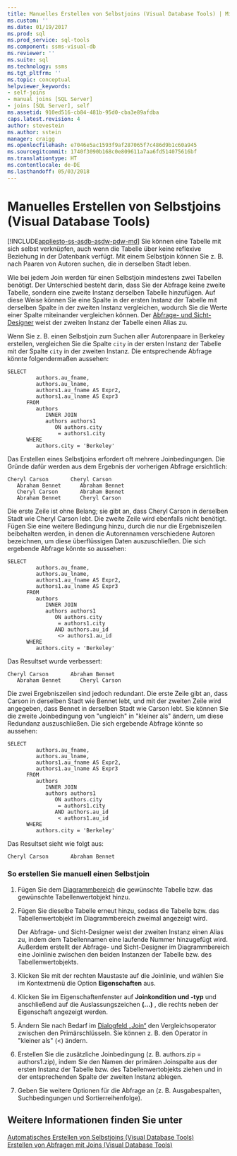 ```yaml
---
title: Manuelles Erstellen von Selbstjoins (Visual Database Tools) | Microsoft-Dokumentation
ms.custom: ''
ms.date: 01/19/2017
ms.prod: sql
ms.prod_service: sql-tools
ms.component: ssms-visual-db
ms.reviewer: ''
ms.suite: sql
ms.technology: ssms
ms.tgt_pltfrm: ''
ms.topic: conceptual
helpviewer_keywords:
- self-joins
- manual joins [SQL Server]
- joins [SQL Server], self
ms.assetid: 910ed516-cb84-481b-95d0-cba3e89afdba
caps.latest.revision: 4
author: stevestein
ms.author: sstein
manager: craigg
ms.openlocfilehash: e7046e5ac1593f9af287065f7c486d9b1c60a945
ms.sourcegitcommit: 1740f3090b168c0e809611a7aa6fd514075616bf
ms.translationtype: HT
ms.contentlocale: de-DE
ms.lasthandoff: 05/03/2018
---
```

# <a name="create-self-joins-manually-visual-database-tools"></a>Manuelles Erstellen von Selbstjoins (Visual Database Tools)
[!INCLUDE[appliesto-ss-asdb-asdw-pdw-md](../../includes/appliesto-ss-asdb-asdw-pdw-md.md)]
Sie können eine Tabelle mit sich selbst verknüpfen, auch wenn die Tabelle über keine reflexive Beziehung in der Datenbank verfügt. Mit einem Selbstjoin können Sie z. B. nach Paaren von Autoren suchen, die in derselben Stadt leben.  
  
Wie bei jedem Join werden für einen Selbstjoin mindestens zwei Tabellen benötigt. Der Unterschied besteht darin, dass Sie der Abfrage keine zweite Tabelle, sondern eine zweite Instanz derselben Tabelle hinzufügen. Auf diese Weise können Sie eine Spalte in der ersten Instanz der Tabelle mit derselben Spalte in der zweiten Instanz vergleichen, wodurch Sie die Werte einer Spalte miteinander vergleichen können. Der [Abfrage- und Sicht-Designer](../../ssms/visual-db-tools/query-and-view-designer-tools-visual-database-tools.md) weist der zweiten Instanz der Tabelle einen Alias zu.  
  
Wenn Sie z. B. einen Selbstjoin zum Suchen aller Autorenpaare in Berkeley erstellen, vergleichen Sie die Spalte `city` in der ersten Instanz der Tabelle mit der Spalte `city` in der zweiten Instanz. Die entsprechende Abfrage könnte folgendermaßen aussehen:  
  
```  
SELECT   
         authors.au_fname,   
         authors.au_lname,   
         authors1.au_fname AS Expr2,   
         authors1.au_lname AS Expr3  
      FROM   
         authors   
            INNER JOIN  
            authors authors1   
               ON authors.city   
                = authors1.city  
      WHERE  
         authors.city = 'Berkeley'  
```  
  
Das Erstellen eines Selbstjoins erfordert oft mehrere Joinbedingungen. Die Gründe dafür werden aus dem Ergebnis der vorherigen Abfrage ersichtlich:  
  
```  
Cheryl Carson       Cheryl Carson  
   Abraham Bennet      Abraham Bennet  
   Cheryl Carson       Abraham Bennet  
   Abraham Bennet      Cheryl Carson  
```  
  
Die erste Zeile ist ohne Belang; sie gibt an, dass Cheryl Carson in derselben Stadt wie Cheryl Carson lebt. Die zweite Zeile wird ebenfalls nicht benötigt. Fügen Sie eine weitere Bedingung hinzu, durch die nur die Ergebniszeilen beibehalten werden, in denen die Autorennamen verschiedene Autoren bezeichnen, um diese überflüssigen Daten auszuschließen. Die sich ergebende Abfrage könnte so aussehen:  
  
```  
SELECT   
         authors.au_fname,   
         authors.au_lname,   
         authors1.au_fname AS Expr2,   
         authors1.au_lname AS Expr3  
      FROM   
         authors   
            INNER JOIN  
            authors authors1   
               ON authors.city   
                = authors1.city  
               AND authors.au_id  
                <> authors1.au_id  
      WHERE  
         authors.city = 'Berkeley'  
```  
  
Das Resultset wurde verbessert:  
  
```  
Cheryl Carson       Abraham Bennet  
   Abraham Bennet      Cheryl Carson  
```  
  
Die zwei Ergebniszeilen sind jedoch redundant. Die erste Zeile gibt an, dass Carson in derselben Stadt wie Bennet lebt, und mit der zweiten Zeile wird angegeben, dass Bennet in derselben Stadt wie Carson lebt. Sie können Sie die zweite Joinbedingung von "ungleich" in "kleiner als" ändern, um diese Redundanz auszuschließen. Die sich ergebende Abfrage könnte so aussehen:  
  
```  
SELECT   
         authors.au_fname,   
         authors.au_lname,   
         authors1.au_fname AS Expr2,   
         authors1.au_lname AS Expr3  
      FROM   
         authors   
            INNER JOIN  
            authors authors1   
               ON authors.city   
                = authors1.city  
               AND authors.au_id  
                < authors1.au_id  
      WHERE  
         authors.city = 'Berkeley'  
```  
  
Das Resultset sieht wie folgt aus:  
  
```  
Cheryl Carson       Abraham Bennet  
```  
  
### <a name="to-create-a-self-join-manually"></a>So erstellen Sie manuell einen Selbstjoin  
  
1.  Fügen Sie dem [Diagrammbereich](../../ssms/visual-db-tools/diagram-pane-visual-database-tools.md) die gewünschte Tabelle bzw. das gewünschte Tabellenwertobjekt hinzu.  
  
2.  Fügen Sie dieselbe Tabelle erneut hinzu, sodass die Tabelle bzw. das Tabellenwertobjekt im Diagrammbereich zweimal angezeigt wird.  
  
    Der Abfrage- und Sicht-Designer weist der zweiten Instanz einen Alias zu, indem dem Tabellennamen eine laufende Nummer hinzugefügt wird. Außerdem erstellt der Abfrage- und Sicht-Designer im Diagrammbereich eine Joinlinie zwischen den beiden Instanzen der Tabelle bzw. des Tabellenwertobjekts.  
  
3.  Klicken Sie mit der rechten Maustaste auf die Joinlinie, und wählen Sie im Kontextmenü die Option **Eigenschaften** aus.  
  
4.  Klicken Sie im Eigenschaftenfenster auf **Joinkondition und -typ** und anschließend auf die Auslassungszeichen **(…)** , die rechts neben der Eigenschaft angezeigt werden.  
  
5.  Ändern Sie nach Bedarf im [Dialogfeld „Join“](../../ssms/visual-db-tools/join-dialog-box-visual-database-tools.md) den Vergleichsoperator zwischen den Primärschlüsseln. Sie können z. B. den Operator in "kleiner als" (<) ändern.  
  
6.  Erstellen Sie die zusätzliche Joinbedingung (z. B. authors.zip = authors1.zip), indem Sie den Namen der primären Joinspalte aus der ersten Instanz der Tabelle bzw. des Tabellenwertobjekts ziehen und in der entsprechenden Spalte der zweiten Instanz ablegen.  
  
7.  Geben Sie weitere Optionen für die Abfrage an (z. B. Ausgabespalten, Suchbedingungen und Sortierreihenfolge).  
  
## <a name="see-also"></a>Weitere Informationen finden Sie unter  
[Automatisches Erstellen von Selbstjoins &#40;Visual Database Tools&#41;](../../ssms/visual-db-tools/create-self-joins-automatically-visual-database-tools.md)  
[Erstellen von Abfragen mit Joins &#40;Visual Database Tools&#41;](../../ssms/visual-db-tools/query-with-joins-visual-database-tools.md)  
  

